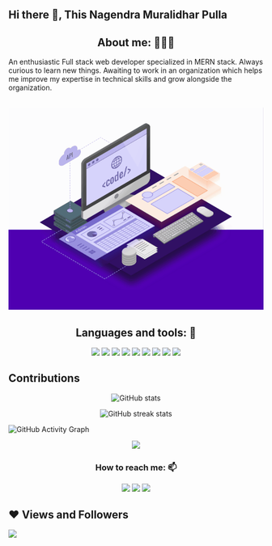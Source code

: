 ## Hi there 👋, This Nagendra Muralidhar Pulla


<h2 align="center">About me: 👨🏽‍💻</h2>

 <p align= "centre"> An enthusiastic Full stack web developer  specialized in MERN stack. Always curious to learn new things.  Awaiting to work in an organization which helps me  improve my expertise in technical skills and grow alongside the organization. </p>
  
 
  <div>

 <br>
    <div align="center">
 <img  height= 400px  src="https://github.com/nag-murali/nag-murali/blob/main/images/web-development.gif" />
    </div>

<h2 align="center">Languages and tools: 🧰</h2>

<div align="center">
<p>
  
<!--     <img src="https://img.shields.io/badge/Git-F05032?style=for-the-badge&logo=git&logoColor=white" /> -->
  <img src="https://img.shields.io/badge/HTML5-E34F26?style=for-the-badge&logo=html5&logoColor=white" />
  <img src="https://img.shields.io/badge/CSS3-1572B6?style=for-the-badge&logo=css3&logoColor=white" />
  <img src="https://img.shields.io/badge/JavaScript-323330?style=for-the-badge&logo=javascript&logoColor=F7DF1E" />
  <img src="https://img.shields.io/badge/Node.js-339933?style=for-the-badge&logo=nodedotjs&logoColor=white" />
  <img src="https://img.shields.io/badge/Express.js-000000?style=for-the-badge&logo=express&logoColor=white" />
  <img src="https://img.shields.io/badge/MongoDB-4EA94B?style=for-the-badge&logo=mongodb&logoColor=white" />
  <img src="https://img.shields.io/badge/redis-%23DD0031.svg?&style=for-the-badge&logo=redis&logoColor=white" />
  <img src="https://img.shields.io/badge/React-20232A?style=for-the-badge&logo=react&logoColor=61DAFB" />
  <img src="https://img.shields.io/badge/Redux-593D88?style=for-the-badge&logo=redux&logoColor=white" />
</p>
</div>



## Contributions

    

   <div align="center">
  
![GitHub stats](https://github-readme-stats.vercel.app/api?username=nag-murali&show_icons=true) 
  
 </div>
 
 <div align="center">
   
 ![GitHub streak stats](https://github-readme-streak-stats.herokuapp.com/?user=nag-murali)
     </div>

![GitHub Activity Graph](https://activity-graph.herokuapp.com/graph?username=nag-murali)
      
 <div align="center">
<img  src="https://github-readme-stats.vercel.app/api/top-langs/?username=nag-murali&layout=compact&theme=vue&hide_border=true" />
   </div>

<h3 align="center">How to reach me: 📫</h3>
<div align="center" display="flex">
  <a target="_blank" href="https://www.linkedin.com/in/nagendra-muralidhar-pulla-0a836a21b/"> <img src="https://img.shields.io/badge/LinkedIn-0077B5?style=for-the-badge&logo=linkedin&logoColor=white" /></a>
  <a target="_blank" href="mailto: nagmurali96@gmail.com"><img src="https://img.shields.io/badge/Gmail-D14836?style=for-the-badge&logo=gmail&logoColor=white" /></a>
  <a target="_blank" href="https://github.com/nag-murali"><img src="https://img.shields.io/badge/GitHub-100000?style=for-the-badge&logo=github&logoColor=white" /></a>
</div>

## ❤ Views and Followers
<a href="https://github.com/Meghna-DAS/github-profile-views-counter">
    <img src="https://komarev.com/ghpvc/?username=Akbar660">
 
<!-- ![Visitor Count](https://profile-counter.glitch.me/{nag-murali}/count.svg) -->
<!--
**nag-murali/nag-murali** is a ✨ _special_ ✨ repository because its `README.md` (this file) appears on your GitHub profile.

Here are some ideas to get you started:

- 🔭 I’m currently working on ...
- 🌱 I’m currently learning ...
- 👯 I’m looking to collaborate on ...
- 🤔 I’m looking for help with ...
- 💬 Ask me about ...
- 📫 How to reach me: ...
- 😄 Pronouns: ...
- ⚡ Fun fact: ...
-->
